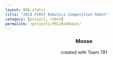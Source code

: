 ```yaml
---
layout: BDA_static
title: "2014 FIRST Robotics Competition Robot"
category: [project, robot]
permalink: /projects/FRC2014Robot/
---
```

<header><h3>Moose</h3>
<p>created with Team 781</p></header>
